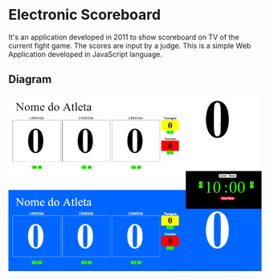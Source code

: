 # Electronic Scoreboard
It's an application developed in 2011 to show scoreboard on TV of the current fight game. 
The scores are input by a judge.
This is a simple Web Application developed in JavaScript language.

## Diagram
![alt text](https://github.com/xjaox/Electronic-Scoreboard/blob/master/Docs/Layout.png?raw=true)

